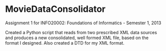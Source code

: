 # MovieDataConsolidator
Assignment 1 for INFO20002: Foundations of Informatics - Semester 1, 2013

Created a Python script that reads from two prescribed XML data sources and produces a new consolidated, well formed XML file, based on the format I designed. Also created a DTD for my XML format.
